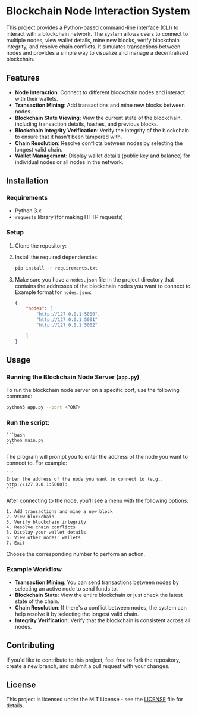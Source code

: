 # Blockchain Node Interaction System

This project provides a Python-based command-line interface (CLI) to interact with a blockchain network. The system allows users to connect to multiple nodes, view wallet details, mine new blocks, verify blockchain integrity, and resolve chain conflicts. It simulates transactions between nodes and provides a simple way to visualize and manage a decentralized blockchain.

## Features

- **Node Interaction**: Connect to different blockchain nodes and interact with their wallets.
- **Transaction Mining**: Add transactions and mine new blocks between nodes.
- **Blockchain State Viewing**: View the current state of the blockchain, including transaction details, hashes, and previous blocks.
- **Blockchain Integrity Verification**: Verify the integrity of the blockchain to ensure that it hasn't been tampered with.
- **Chain Resolution**: Resolve conflicts between nodes by selecting the longest valid chain.
- **Wallet Management**: Display wallet details (public key and balance) for individual nodes or all nodes in the network.

## Installation

### Requirements

- Python 3.x
- `requests` library (for making HTTP requests)

### Setup

1. Clone the repository:


2. Install the required dependencies:

    ```bash
    pip install -r requirements.txt
    ```

3. Make sure you have a `nodes.json` file in the project directory that contains the addresses of the blockchain nodes you want to connect to. Example format for `nodes.json`:

    ```json
    {
        "nodes": [
            "http://127.0.0.1:5000",
            "http://127.0.0.1:5001"
            "http://127.0.0.1:5002"

        ]
    }
    ```

## Usage

### Running the Blockchain Node Server (`app.py`)

To run the blockchain node server on a specific port, use the following command:

```bash
python3 app.py --port <PORT>
```

### Run the script:

    ```bash
    python main.py
    ```
The program will prompt you to enter the address of the node you want to connect to. For example:

    ```
    Enter the address of the node you want to connect to (e.g., http://127.0.0.1:5000):
    ```

After connecting to the node, you'll see a menu with the following options:

    1. Add transactions and mine a new block
    2. View blockchain
    3. Verify blockchain integrity
    4. Resolve chain conflicts
    5. Display your wallet details
    6. View other nodes' wallets
    7. Exit

Choose the corresponding number to perform an action.

### Example Workflow

- **Transaction Mining**: You can send transactions between nodes by selecting an active node to send funds to.
- **Blockchain State**: View the entire blockchain or just check the latest state of the chain.
- **Chain Resolution**: If there's a conflict between nodes, the system can help resolve it by selecting the longest valid chain.
- **Integrity Verification**: Verify that the blockchain is consistent across all nodes.

## Contributing

If you'd like to contribute to this project, feel free to fork the repository, create a new branch, and submit a pull request with your changes.

## License

This project is licensed under the MIT License - see the [LICENSE](LICENSE) file for details.
